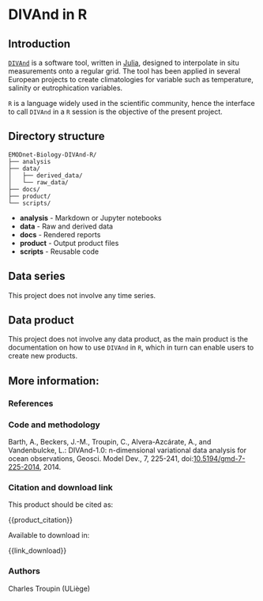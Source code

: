 # DIVAnd in R

## Introduction

[`DIVAnd`](https://github.com/gher-uliege/DIVAnd.jl) is a software tool, written in [Julia](https://julialang.org/), designed to interpolate in situ measurements onto a regular grid.
The tool has been applied in several European projects to create climatologies for variable such as temperature, salinity or eutrophication variables.

`R` is a language widely used in the scientific community, hence the interface to call `DIVAnd` in a `R` session is the objective of the present project.

## Directory structure

```
EMODnet-Biology-DIVAnd-R/
├── analysis
├── data/
│   ├── derived_data/
│   └── raw_data/
├── docs/
├── product/
└── scripts/
```

* **analysis** - Markdown or Jupyter notebooks
* **data** - Raw and derived data
* **docs** - Rendered reports
* **product** - Output product files
* **scripts** - Reusable code

## Data series

This project does not involve any time series.

## Data product

This project does not involve any data product, as the main product is the documentation on how to use `DIVAnd` in `R`, which in turn can enable users to create new products. 

## More information:

### References

### Code and methodology

Barth, A., Beckers, J.-M., Troupin, C., Alvera-Azcárate, A., and Vandenbulcke, L.: DIVAnd-1.0: n-dimensional variational data analysis for ocean observations, Geosci. Model Dev., 7, 225-241, doi:[10.5194/gmd-7-225-2014](https://doi.org/10.5194/gmd-7-225-2014), 2014.

### Citation and download link

This product should be cited as:

{{product_citation}}

Available to download in:

{{link_download}}

### Authors

Charles Troupin (ULiège)